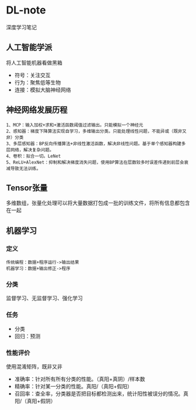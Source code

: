 # DL-note
深度学习笔记

## 人工智能学派
将人工智能机器看做黑箱
+ 符号：关注交互
+ 行为：聚焦低等生物
+ 连接：模拟大脑神经网络

## 神经网络发展历程
```
1、MCP：输入加权+求和+激活函数阈值过滤输出。只能模拟一个神经元
2、感知器：梯度下降算法实现自学习，多维输出分类。只能处理线性问题，不能异或（既非又非）分类
3、多层感知器：BP反向传播算法+非线性激活函数，解决非线性问题。基于单个感知器构建多层网络，解决复杂问题。
4、卷积：拟合一切。LeNet
5、ReLU+AlexNet：抑制和解决梯度消失问题，使用BP算法在层数较多时误差传递到前层会衰减导致无法训练。
```

## Tensor张量
多维数组，张量化处理可以将大量数据打包成一批的训练文件，将所有信息都包含在一起

## 机器学习
### 定义
```
传统编程：数据+程序运行->输出结果
机器学习：数据+输出修正->程序
```
### 分类
监督学习、无监督学习、强化学习

### 任务
+ 分类
+ 回归：预测

### 性能评价
使用混淆矩阵，既非又非
+ 准确率：针对所有所有分类的性能。（真阳+真阴）/样本数
+ 精确率：针对某一分类的性能。真阳/（真阳+假阳）
+ 召回率：查全率，分类器是否把目标都检测出来，统计阳性被误分的情况。真阳/（真阳+假阴）